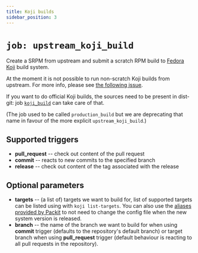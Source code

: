```yaml
---
title: Koji builds
sidebar_position: 3
---
```


# `job: upstream_koji_build`

Create a SRPM from upstream and submit a scratch RPM build
to [Fedora Koji](https://koji.fedoraproject.org/koji/) build system.

At the moment it is not possible to run non-scratch Koji builds from upstream.
For more info, please see [the following issue](https://pagure.io/releng/issue/9801).

If you want to do official Koji builds, the sources need to be present in
dist-git: job [`koji_build`](/docs/configuration/downstream/koji_build) can take care of that.

(The job used to be called `production_build` but we are deprecating that name in favour of
the more explicit `upstream_koji_build`.)

## Supported triggers

* **pull_request** -- check out content of the pull request
* **commit** -- reacts to new commits to the specified branch
* **release** -- check out content of the tag associated with the release

## Optional parameters

* **targets** -- (a list of) targets we want to build for,
  list of supported targets can be listed using with `koji list-targets`.
  You can also use the [aliases provided by Packit](/docs/configuration#aliases)
  to not need to change the config file when the new system version is released.
* **branch** -- the name of the branch we want to build for when using **commit** trigger
(defaults to the repository's default branch) or target branch when using **pull_request** trigger
(default behaviour is reacting to all pull requests in the repository).